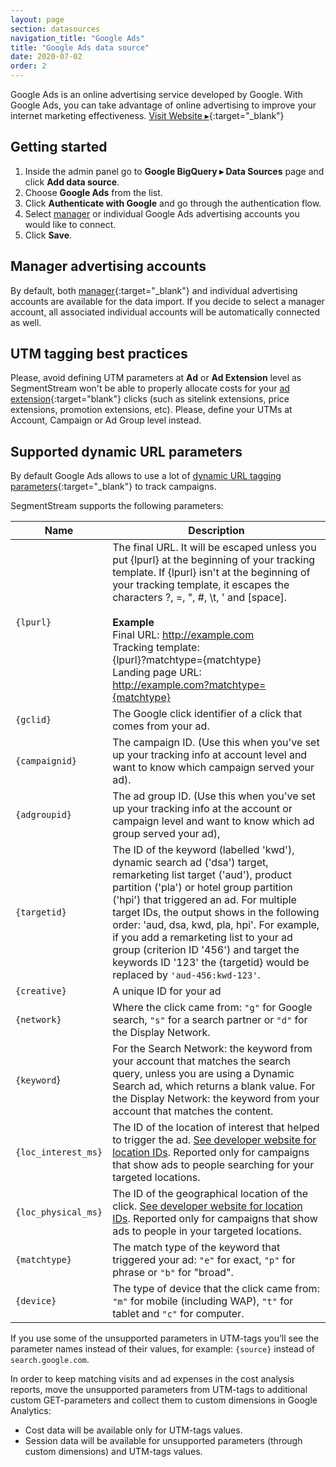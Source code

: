 ```yaml
---
layout: page
section: datasources
navigation_title: "Google Ads"
title: "Google Ads data source"
date: 2020-07-02
order: 2
---
```


Google Ads is an online advertising service developed by Google. With Google Ads, you can take advantage of online advertising to improve your internet marketing effectiveness. [Visit Website ▸](https://ads.google.com/home/){:target="_blank"}

## Getting started

1. Inside the admin panel go to **Google BigQuery ▸ Data Sources** page and click **Add data source**.
2. Choose **Google Ads** from the list.
3. Click **Authenticate with Google** and go through the authentication flow.
4. Select [manager](#manager-advertising-accounts) or individual Google Ads advertising accounts you would like to connect.
5. Click **Save**.

## Manager advertising accounts

By default, both [manager](https://support.google.com/google-ads/answer/6139186){:target="_blank"} and individual advertising accounts are available for the data import. If you decide to select a manager account, all associated individual accounts will be automatically connected as well.

## UTM tagging best practices

Please, avoid defining UTM parameters at **Ad** or **Ad Extension** level as SegmentStream won't be able to properly allocate costs for your [ad extension](https://support.google.com/google-ads/answer/2375499){:target="blank"} clicks (such as sitelink extensions, price extensions, promotion extensions, etc). Please, define your UTMs at Account, Campaign or Ad Group level instead.

## Supported dynamic URL parameters

By default Google Ads allows to use a lot of [dynamic URL tagging parameters](https://support.google.com/google-ads/answer/6305348){:target="_blank"} to track campaigns.

SegmentStream supports the following parameters:

Name|Description
--- | ---
`{lpurl}` | The final URL. It will be escaped unless you put {lpurl} at the beginning of your tracking template. If {lpurl} isn't at the beginning of your tracking template, it escapes the characters ?, =, ", #, \t, ' and [space]. <br/><br/>**Example**<br/>Final URL: http://example.com<br/>Tracking template:<br/>{lpurl}?matchtype={matchtype}<br/>Landing page URL:<br/> http://example.com?matchtype={matchtype}
`{gclid}` | The Google click identifier of a click that comes from your ad.
`{campaignid}` | The campaign ID. (Use this when you've set up your tracking info at account level and want to know which campaign served your ad).
`{adgroupid}` | The ad group ID. (Use this when you've set up your tracking info at the account or campaign level and want to know which ad group served your ad),
`{targetid}` | The ID of the keyword (labelled 'kwd'), dynamic search ad ('dsa') target, remarketing list target ('aud'), product partition ('pla') or hotel group partition ('hpi') that triggered an ad. For multiple target IDs, the output shows in the following order: 'aud, dsa, kwd, pla, hpi'. For example, if you add a remarketing list to your ad group (criterion ID '456') and target the keywords ID '123' the {targetid} would be replaced by `'aud-456:kwd-123'`.
`{creative}` | A unique ID for your ad
`{network}` | Where the click came from: `"g"` for Google search, `"s"` for a search partner or `"d"` for the Display Network.
`{keyword`} | For the Search Network: the keyword from your account that matches the search query, unless you are using a Dynamic Search ad, which returns a blank value. For the Display Network: the keyword from your account that matches the content.
`{loc_interest_ms}` | The ID of the location of interest that helped to trigger the ad. [See developer website for location IDs](https://developers.google.com/adwords/api/docs/appendix/geotargeting). Reported only for campaigns that show ads to people searching for your targeted locations.
`{loc_physical_ms}` | The ID of the geographical location of the click. [See developer website for location IDs](https://developers.google.com/adwords/api/docs/appendix/geotargeting). Reported only for campaigns that show ads to people in your targeted locations.
`{matchtype}` | The match type of the keyword that triggered your ad: `"e"` for exact, `"p"` for phrase or `"b"` for "broad".
`{device}` | The type of device that the click came from: `"m"` for mobile (including WAP), `"t"` for tablet and `"c"` for computer.

If you use some of the unsupported parameters in UTM-tags you’ll see the parameter names instead of their values, for example: `{source}` instead of `search.google.com`.

In order to keep matching visits and ad expenses in the cost analysis reports, move the unsupported parameters from UTM-tags to additional custom GET-parameters and collect them to custom dimensions in Google Analytics:

* Cost data will be available only for UTM-tags values.
* Session data will be available for unsupported parameters (through custom dimensions) and UTM-tags values.

